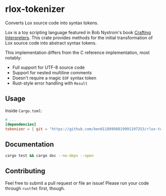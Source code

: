# rlox-tokenizer

Converts Lox source code into syntax tokens.

Lox is a toy scripting language featured in Bob Nystrom's book
[Crafting Interpreters](https://craftinginterpreters.com/). This crate
provides methods for the initial transformation of Lox source code
into abstract syntax tokens.

This implementation differs from the C reference implementation, most notably:

- Full support for UTF-8 source code
- Support for nested multiline comments
- Doesn't require a magic `EOF` syntax token
- Rust-style error handling with `Result`

## Usage

Inside `Cargo.toml`:

``` toml
# ...
[dependencies]
tokenizer = { git = "https://github.com/ben01189998819991197253/rlox-tokenizer.git" }
```

## Documentation

```bash
cargo test && cargo doc --no-deps --open
```

## Contributing

Feel free to submit a pull request or file an issue! Please run your
code through `rustfmt` first, though.

